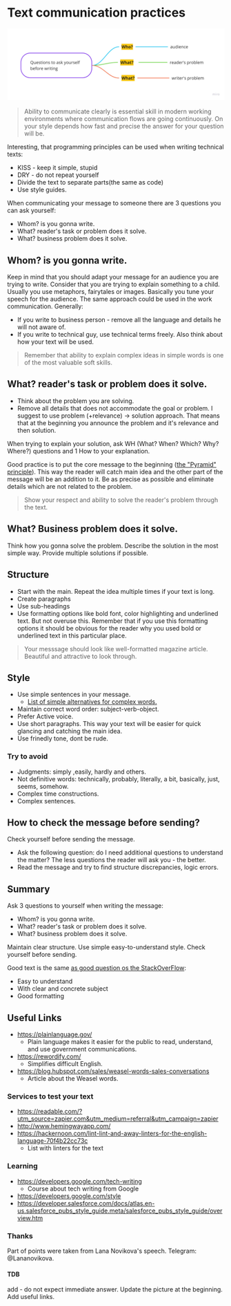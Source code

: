 # Text communication practices
![communicating-text-message](./images/communicating-text-messages.jpg)

> Ability to communicate clearly is essential skill in modern working environments where communication flows are going continuously.
> On your style depends how fast and precise the answer for your question will be.

Interesting, that programming principles can be used when writing technical texts:
* KISS - keep it simple, stupid
* DRY - do not repeat yourself
* Divide the text to separate parts(the same as code)
* Use style guides.

When communicating your message to someone there are 3 questions you can ask yourself:
* Whom? is you gonna write.
* What? reader's task or problem does it solve.
* What? business problem does it solve.

## Whom? is you gonna write. 
Keep in mind that you should adapt your message for an audience you are trying to write.
Consider that you are trying to explain something to a child. Usually you use metaphors, fairytales or images.
Basically you tune your speech for the audience. The same approach could be used in the work communication.
Generally:
 * If you write to business person - remove all the language and details he will not aware of.
 * If you write to technical guy, use technical terms freely.
Also think about how your text will be used.

> Remember that ability to explain complex ideas in simple words is one of the most valuable soft skills.

## What? reader's task or problem does it solve.
* Think about the problem you are solving.
* Remove all details that does not accommodate the goal or problem. 
I suggest to use problem (+relevance) -> solution approach. That means that at the beginning you announce the problem and it's relevance and then solution.    

When trying to explain your solution, ask WH (What? When? Which? Why? Where?) questions and 1 How to your explanation.  

Good practice is to put the core message to the beginning ([the "Pyramid" principle](https://www.linkedin.com/pulse/pyramid-principle-explained-heba-abusedou)). This way the reader will catch main idea and the other part of the message will be an addition to it.
Be as precise as possible and eliminate details which are not related to the problem.

> Show your respect and ability to solve the reader's problem through the text.

## What? Business problem does it solve.
Think how you gonna solve the problem. Describe the solution in the most simple way. Provide multiple solutions if possible.

## Structure
* Start with the main. Repeat the idea multiple times if your text is long.
* Create paragraphs
* Use sub-headings
* Use formatting options like bold font, color highlighting and underlined text. But not overuse this. Remember that if you use this formatting options it should be obvious for the reader why you used bold or underlined text in this particular place.

> Your messsage should look like well-formatted magazine article. Beautiful and attractive to look through. 

## Style
* Use simple sentences in your message.
   * [List of simple alternatives for complex words.](https://plainlanguage.gov/guidelines/words/use-simple-words-phrases/)
* Maintain correct word order: subject-verb-object.
* Prefer Active voice.
* Use short paragraphs. This way your text will be easier for quick glancing and catching the main idea.
* Use frinedly tone, dont be rude.
### Try to avoid
* Judgments: simply ,easily, hardly and others.
* Not definitive words: technically, probably, literally, a bit, basically, just, seems, somehow.
* Complex time constructions.
* Complex sentences.

## How to check the message before sending?
Check yourself before sending the message.
* Ask the following question: do I need additional questions to understand the matter? The less questions the reader will ask you - the better.
* Read the message and try to find structure discrepancies, logic errors.

## Summary
Ask 3 questions to yourself when writing the message:
* Whom? is you gonna write.
* What? reader's task or problem does it solve.
* What? business problem does it solve.

Maintain clear structure. Use simple easy-to-understand style.
Check yourself before sending.

Good text is the same [as good question os the StackOverFlow](https://stackoverflow.com/help/how-to-ask):
* Easy to understand
* With clear and concrete subject 
* Good formatting


## Useful Links
* https://plainlanguage.gov/ 
   * Plain language makes it easier for the public to read, understand, and use government communications.
* https://rewordify.com/ 
   * Simplifies difficult English.
* https://blog.hubspot.com/sales/weasel-words-sales-conversations 
   * Article about the Weasel words.

### Services to test your text
* https://readable.com/?utm_source=zapier.com&utm_medium=referral&utm_campaign=zapier 
* http://www.hemingwayapp.com/ 
* https://hackernoon.com/lint-lint-and-away-linters-for-the-english-language-70f4b22cc73c 
   * List with linters for the text

### Learning 
* https://developers.google.com/tech-writing 
   * Course about tech writing from Google
* https://developers.google.com/style 
* https://developer.salesforce.com/docs/atlas.en-us.salesforce_pubs_style_guide.meta/salesforce_pubs_style_guide/overview.htm 

### Thanks
Part of points were taken from Lana Novikova's speech. 
Telegram: @Lananovikova.

#### TDB
add - do not expect immediate answer.
Update the picture at the beginning.
Add useful links.











